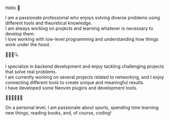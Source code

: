 Hello 👋

I am a passionate professional who enjoys solving diverse problems using different tools and theoretical knowledge. <br>
I am always working on projects and learning whatever is necessary to develop them.<br>
I love working with low-level programming and understanding how things work under the hood.

🕵🏽‍♂️🔍

I specialize in backend development and enjoy tackling challenging projects that solve real problems.<br>
I am currently working on several projects related to networking, and I enjoy connecting different tools to create unique and meaningful results.<br>
I have developed some Neovim plugins and development tools.

👨🏽‍🔧👨🏽‍💻

On a personal level, I am passionate about sports, spending time learning new things, reading books, and, of course, coding!
